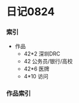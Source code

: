 # 日记0824

### 索引

- 作品
    + 42*2 深圳DRC 
    + 42 公务员/银行/高校
    + 42*6 医牌
    + 4*10 访问
    
### 作品索引


